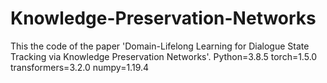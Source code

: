 # Knowledge-Preservation-Networks
This the code of the paper 'Domain-Lifelong Learning for Dialogue State Tracking via Knowledge Preservation Networks'.
Python=3.8.5
torch=1.5.0
transformers=3.2.0
numpy=1.19.4

